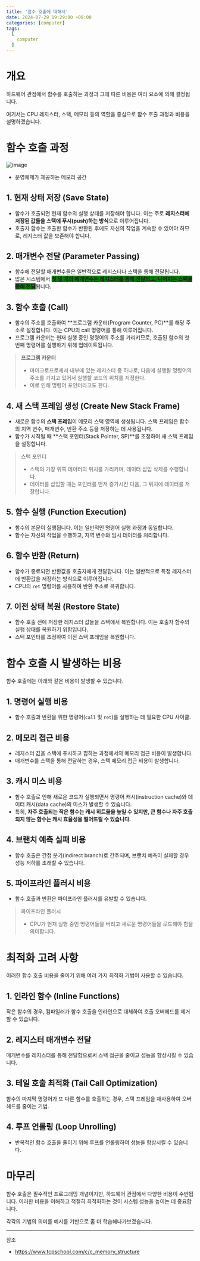 ```yaml
---
title: '함수 호출에 대해서' 
date: 2024-07-29 19:29:00 +09:00
categories: [computer]
tags:
  [
    computer
  ]
---
```



# 개요

하드웨어 관점에서 함수를 호출하는 과정과 그에 따른 비용은 여러 요소에 의해 결정됩니다. 

여기서는 CPU 레지스터, 스택, 메모리 등의 역할을 중심으로 함수 호출 과정과 비용을 설명하겠습니다.

# 함수 호출 과정

![image](https://github.com/user-attachments/assets/57e87705-d08e-4e82-a2ad-a583750a40ea)
- 운영체제가 제공하는 메모리 공간

## 1. 현재 상태 저장 (Save State)

- 함수가 호출되면 현재 함수의 실행 상태를 저장해야 합니다. 이는 주로 **레지스터에 저장된 값들을 스택에 푸시(push)하는 방식**으로 이루어집니다.
- 호출자 함수는 호출한 함수가 반환된 후에도 자신의 작업을 계속할 수 있어야 하므로, 레지스터 값을 보존해야 합니다.

## 2. 매개변수 전달 (Parameter Passing)

- 함수에 전달할 매개변수들은 일반적으로 레지스터나 스택을 통해 전달됩니다.
- 많은 시스템에서 <span style="background-color:green;font-weight:bold;">첫 몇 개의 매개변수는 레지스터를 통해 전달되고, 나머지는 스택을 통해 전달</span>됩니다.

## 3. 함수 호출 (Call)

- 함수의 주소를 호출하여 **프로그램 카운터(Program Counter, PC)**를 해당 주소로 설정합니다. 이는 CPU의 call 명령어를 통해 이루어집니다.
- 프로그램 카운터는 현재 실행 중인 명령어의 주소를 가리키므로, 호출된 함수의 첫 번째 명령어를 실행하기 위해 업데이트됩니다.

> **프로그램 카운터**
> - 마이크로프로세서 내부에 있는 레지스터 중 하나로, 다음에 실행될 명령어의 주소를 가지고 있어서 실행할 코드의 위치를 지정한다.
> - 이로 인해 명령어 포인터라고도 한다.

## 4. 새 스택 프레임 생성 (Create New Stack Frame)

- 새로운 함수의 **스택 프레임**이 메모리 스택 영역에 생성됩니다. 스택 프레임은 함수의 지역 변수, 매개변수, 반환 주소 등을 저장하는 데 사용됩니다.
- 함수가 시작될 때 **스택 포인터(Stack Pointer, SP)**를 조정하여 새 스택 프레임을 설정합니다.

> 스택 포인터
> - 스택의 가장 위쪽 데이터의 위치를 가리키며, 데이터 삽입 삭제를 수행합니다.
> - 데이터를 삽입할 때는 포인터를 먼저 증가시킨 다음, 그 위치에 데이터를 저장합니다.

## 5. 함수 실행 (Function Execution)

- 함수의 본문이 실행됩니다. 이는 일반적인 명령어 실행 과정과 동일합니다.
- 함수는 자신의 작업을 수행하고, 지역 변수와 임시 데이터를 처리합니다.

## 6. 함수 반환 (Return)

- 함수가 종료되면 반환값을 호출자에게 전달합니다. 이는 일반적으로 특정 레지스터에 반환값을 저장하는 방식으로 이루어집니다.
- CPU의 `ret` 명령어를 사용하여 반환 주소로 복귀합니다.

## 7. 이전 상태 복원 (Restore State)

- 함수 호출 전에 저장한 레지스터 값들을 스택에서 복원합니다. 이는 호출자 함수의 실행 상태를 복원하기 위함입니다.
- 스택 포인터를 조정하여 이전 스택 프레임을 복원합니다.


# 함수 호출 시 발생하는 비용

함수 호출에는 아래와 같은 비용이 발생할 수 있습니다.

## 1. 명령어 실행 비용

- 함수 호출과 반환을 위한 명령어(`call` 및 `ret`)를 실행하는 데 필요한 CPU 사이클.


## 2. 메모리 접근 비용

- 레지스터 값을 스택에 푸시하고 팝하는 과정에서의 메모리 접근 비용이 발생합니다.
- 매개변수를 스택을 통해 전달하는 경우, 스택 메모리 접근 비용이 발생합니다.


## 3. 캐시 미스 비용
- 함수 호출로 인해 새로운 코드가 실행되면서 명령어 캐시(instruction cache)와 데이터 캐시(data cache)의 미스가 발생할 수 있습니다.
- 특히, **자주 호출되는 작은 함수는 캐시 히트율을 높일 수 있지만, 큰 함수나 자주 호출되지 않는 함수는 캐시 효율성을 떨어뜨릴 수 있습니다.**

## 4. 브랜치 예측 실패 비용

- 함수 호출은 간접 분기(indirect branch)로 간주되며, 브랜치 예측이 실패할 경우 성능 저하를 초래할 수 있습니다.

## 5. 파이프라인 플러시 비용

- 함수 호출과 반환은 파이프라인 플러시를 유발할 수 있습니다.

> 파이프라인 플러시
> - CPU가 현재 실행 중인 명령어들을 버리고 새로운 명령어들을 로드해야 함을 의미합니다.

# 최적화 고려 사항

이러한 함수 호출 비용을 줄이기 위해 여러 가지 최적화 기법이 사용할 수 있습니다.


## 1. 인라인 함수 (Inline Functions)

작은 함수의 경우, 컴파일러가 함수 호출을 인라인으로 대체하여 호출 오버헤드를 제거할 수 있습니다.

## 2. 레지스터 매개변수 전달

매개변수를 레지스터를 통해 전달함으로써 스택 접근을 줄이고 성능을 향상시킬 수 있습니다.


## 3. 테일 호출 최적화 (Tail Call Optimization)

함수의 마지막 명령어가 또 다른 함수를 호출하는 경우, 스택 프레임을 재사용하여 오버헤드를 줄이는 기법.

## 4. 루프 언롤링 (Loop Unrolling)

- 반복적인 함수 호출을 줄이기 위해 루프를 언롤링하여 성능을 향상시킬 수 있습니다.


# 마무리

함수 호출은 필수적인 프로그래밍 개념이지만, 하드웨어 관점에서 다양한 비용이 수반됩니다. 이러한 비용을 이해하고 적절히 최적화하는 것이 시스템 성능을 높이는 데 중요합니다.

각각의 기법의 의미를 예시를 기반으로 좀 더 학습해나가보겠습니다.



---

참조
- https://www.tcpschool.com/c/c_memory_structure